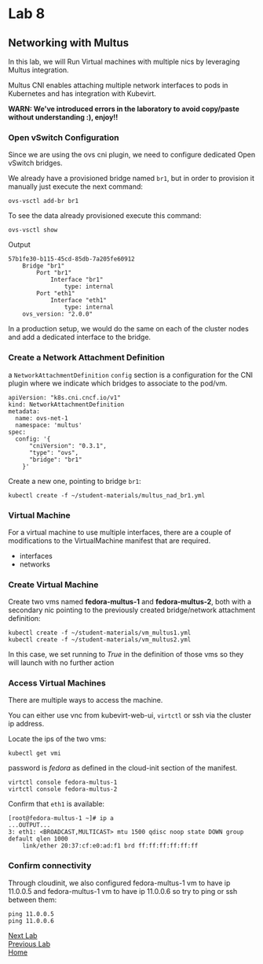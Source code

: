 # Lab 8

## Networking with Multus

In this lab, we will Run Virtual machines with multiple nics by leveraging Multus integration.

Multus CNI enables attaching multiple network interfaces to pods in Kubernetes and has integration with Kubevirt.

**WARN: We've introduced errors in the laboratory to avoid copy/paste without understanding :), enjoy!!**

### Open vSwitch Configuration

Since we are using the ovs cni plugin, we need to configure dedicated Open vSwitch bridges.

We already have a provisioned bridge named `br1`, but in order to provision it manually just execute the next command:

```
ovs-vsctl add-br br1
```

To see the data already provisioned execute this command:

```
ovs-vsctl show
```

Output
```
57b1fe30-b115-45cd-85db-7a205fe60912
    Bridge "br1"
        Port "br1"
            Interface "br1"
                type: internal
        Port "eth1"
            Interface "eth1"
                type: internal
    ovs_version: "2.0.0"
```

In a production setup, we would do the same on each of the cluster nodes and add a dedicated interface to the bridge.

### Create a Network Attachment Definition

a `NetworkAttachmentDefinition` `config` section is a configuration for the CNI plugin where we indicate which bridges to associate to the pod/vm.

```
apiVersion: "k8s.cni.cncf.io/v1"
kind: NetworkAttachmentDefinition
metadata:
  name: ovs-net-1
  namespace: 'multus'
spec:
  config: '{
      "cniVersion": "0.3.1",
      "type": "ovs",
      "bridge": "br1"
    }'
```

Create a new one, pointing to bridge `br1`:

```
kubectl create -f ~/student-materials/multus_nad_br1.yml
```

### Virtual Machine

For a virtual machine to use multiple interfaces, there are a couple of modifications to the VirtualMachine manifest that are required.

- interfaces
- networks

### Create Virtual Machine

Create two vms named **fedora-multus-1** and **fedora-multus-2**, both with a secondary nic pointing to the previously created bridge/network attachment definition:

```
kubectl create -f ~/student-materials/vm_multus1.yml
kubectl create -f ~/student-materials/vm_multus2.yml
```

In this case, we set running to *True* in the definition of those vms so they will launch with no further action

### Access Virtual Machines

There are multiple ways to access the machine.

You can either use vnc from kubevirt-web-ui, `virtctl` or ssh via the cluster ip address.

Locate the ips of the two vms:

```
kubectl get vmi
```

password is *fedora* as defined in the cloud-init section of the manifest.

```
virtctl console fedora-multus-1
virtctl console fedora-multus-2
```

Confirm that `eth1` is available:

```
[root@fedora-multus-1 ~]# ip a
...OUTPUT...
3: eth1: <BROADCAST,MULTICAST> mtu 1500 qdisc noop state DOWN group default qlen 1000
    link/ether 20:37:cf:e0:ad:f1 brd ff:ff:ff:ff:ff:ff
```

### Confirm connectivity

Through cloudinit, we also configured fedora-multus-1 vm to have ip 11.0.0.5 and fedora-multus-1 vm to have ip 11.0.0.6 so try to ping or ssh between them:

```
ping 11.0.0.5
ping 11.0.0.6
```

[Next Lab](../lab9/lab9.md)\
[Previous Lab](../lab7/lab7.md)\
[Home](../../README.md)
